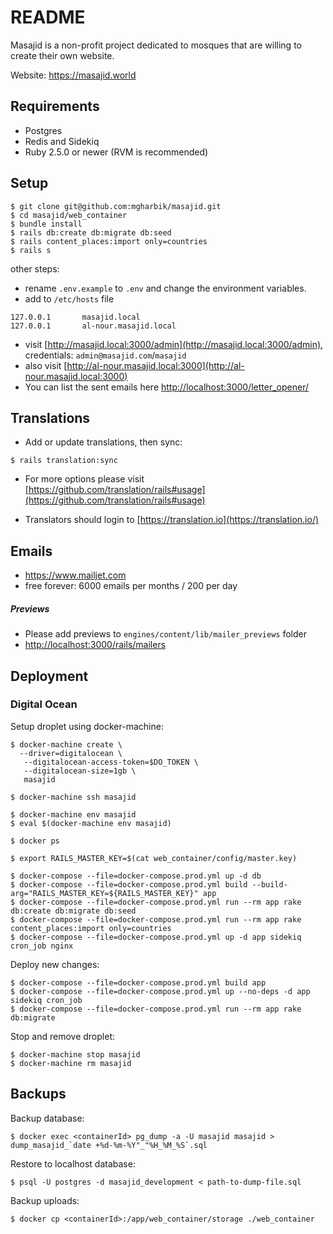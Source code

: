 # README

Masajid is a non-profit project dedicated to mosques that are willing to create their own website.

Website: https://masajid.world

## Requirements

- Postgres
- Redis and Sidekiq
- Ruby 2.5.0 or newer (RVM is recommended)

## Setup

```
$ git clone git@github.com:mgharbik/masajid.git
$ cd masajid/web_container
$ bundle install
$ rails db:create db:migrate db:seed
$ rails content_places:import only=countries
$ rails s
```

other steps:

- rename `.env.example` to `.env` and change the environment variables.
- add to `/etc/hosts` file
```
127.0.0.1       masajid.local
127.0.0.1       al-nour.masajid.local
```

- visit [http://masajid.local:3000/admin](http://masajid.local:3000/admin), credentials: `admin@masajid.com`/`masajid`
- also visit [http://al-nour.masajid.local:3000](http://al-nour.masajid.local:3000)
- You can list the sent emails here [http://localhost:3000/letter_opener/](http://localhost:3000/letter_opener)
## Translations

- Add or update translations, then sync:

```
$ rails translation:sync
```

- For more options please visit [https://github.com/translation/rails#usage](https://github.com/translation/rails#usage)

- Translators should login to [https://translation.io](https://translation.io/)

## Emails

- https://www.mailjet.com
- free forever: 6000 emails per months / 200 per day

##### Previews
- Please add previews to `engines/content/lib/mailer_previews` folder
- [http://localhost:3000/rails/mailers](http://localhost:3000/rails/mailers)

## Deployment

### Digital Ocean

Setup droplet using docker-machine:

```
$ docker-machine create \
  --driver=digitalocean \
   --digitalocean-access-token=$DO_TOKEN \
   --digitalocean-size=1gb \
   masajid

$ docker-machine ssh masajid

$ docker-machine env masajid
$ eval $(docker-machine env masajid)

$ docker ps

$ export RAILS_MASTER_KEY=$(cat web_container/config/master.key)

$ docker-compose --file=docker-compose.prod.yml up -d db
$ docker-compose --file=docker-compose.prod.yml build --build-arg="RAILS_MASTER_KEY=${RAILS_MASTER_KEY}" app
$ docker-compose --file=docker-compose.prod.yml run --rm app rake db:create db:migrate db:seed
$ docker-compose --file=docker-compose.prod.yml run --rm app rake content_places:import only=countries
$ docker-compose --file=docker-compose.prod.yml up -d app sidekiq cron_job nginx
```

Deploy new changes:

```
$ docker-compose --file=docker-compose.prod.yml build app
$ docker-compose --file=docker-compose.prod.yml up --no-deps -d app sidekiq cron_job
$ docker-compose --file=docker-compose.prod.yml run --rm app rake db:migrate
```

Stop and remove droplet:

```
$ docker-machine stop masajid
$ docker-machine rm masajid
```

## Backups

Backup database:

```
$ docker exec <containerId> pg_dump -a -U masajid masajid > dump_masajid_`date +%d-%m-%Y"_"%H_%M_%S`.sql
```

Restore to localhost database:

```
$ psql -U postgres -d masajid_development < path-to-dump-file.sql
```

Backup uploads:

```
$ docker cp <containerId>:/app/web_container/storage ./web_container
```
